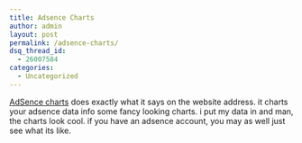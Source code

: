```yaml
---
title: Adsence Charts
author: admin
layout: post
permalink: /adsence-charts/
dsq_thread_id:
  - 26007584
categories:
  - Uncategorized
---
```

[AdSence charts][1] does exactly what it says on the website address. it charts your adsence data info some fancy looking charts. i put my data in and man, the charts look cool. if you have an adsence account, you may as well just see what its like.

 [1]: http://www.adsensecharts.com/index.htm